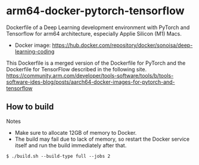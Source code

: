 # arm64-docker-pytorch-tensorflow

Dockerfile of a Deep Learning development environment with PyTorch and Tensorflow for arm64 architecture, especially Applie Silicon (M1) Macs.

* Docker image: https://hub.docker.com/repository/docker/sonoisa/deep-learning-coding

This Dockerfile is a merged version of the Dockerfile for PyTorch and the Dockerfile for TensorFlow described in the following site.
https://community.arm.com/developer/tools-software/tools/b/tools-software-ides-blog/posts/aarch64-docker-images-for-pytorch-and-tensorflow


## How to build

Notes
- Make sure to allocate 12GB of memory to Docker.
- The build may fail due to lack of memory, so restart the Docker service itself and run the build immediately after that.

```
$ ./build.sh --build-type full --jobs 2
```


